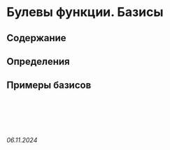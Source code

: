 # Булевы функции. Базисы

## Содержание

## Определения

## Примеры базисов

<br><br>
<br><br>

###### 06.11.2024